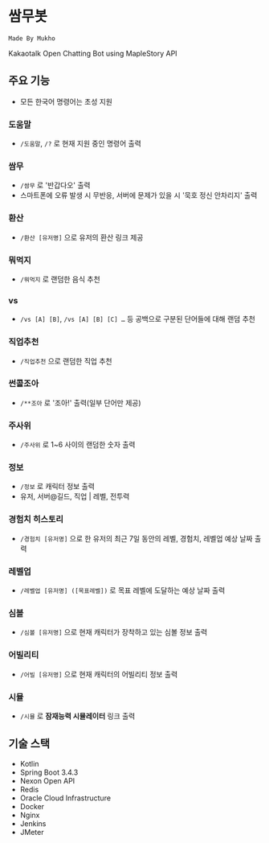 # 쌈무봇

`Made By Mukho`

Kakaotalk Open Chatting Bot using MapleStory API

## 주요 기능

- 모든 한국어 명령어는 초성 지원

### 도움말

- `/도움말`, `/?` 로 현재 지원 중인 명령어 출력

### 쌈무

- `/쌈무` 로 '반갑다오' 출력
- 스마트폰에 오류 발생 시 무반응, 서버에 문제가 있을 시 '묵호 정신 안차리지' 출력

### 환산

- `/환산 [유저명]` 으로 유저의 환산 링크 제공

### 뭐먹지

- `/뭐먹지` 로 랜덤한 음식 추천

### vs

- `/vs [A] [B]`, `/vs [A] [B] [C] …` 등 공백으로 구분된 단어들에 대해 랜덤 추천

### 직업추천

- `/직업추천` 으로 랜덤한 직업 추천

### 썬콜조아

- `/**조아` 로 '조아!' 출력(일부 단어만 제공)

### 주사위

- `/주사위` 로 1~6 사이의 랜덤한 숫자 출력

### 정보

- `/정보` 로 캐릭터 정보 출력
- 유저, 서버@길드, 직업 | 레벨, 전투력

### 경험치 히스토리

- `/경험치 [유저명]` 으로 한 유저의 최근 7일 동안의 레벨, 경험치, 레벨업 예상 날짜 출력

### 레벨업

- `/레벨업 [유저명] ([목표레벨])` 로 목표 레벨에 도달하는 예상 날짜 출력

### 심볼

- `/심볼 [유저명]` 으로 현재 캐릭터가 장착하고 있는 심볼 정보 출력

### 어빌리티

- `/어빌 [유저명]` 으로 현재 캐릭터의 어빌리티 정보 출력

### 시뮬

- `/시뮬` 로 **잠재능력 시뮬레이터** 링크 출력

## 기술 스택

- Kotlin
- Spring Boot 3.4.3
- Nexon Open API
- Redis
- Oracle Cloud Infrastructure
- Docker
- Nginx
- Jenkins
- JMeter
